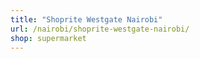 ```yaml
---
title: "Shoprite Westgate Nairobi"
url: /nairobi/shoprite-westgate-nairobi/
shop: supermarket
---
```

